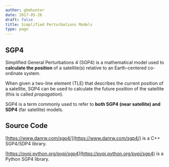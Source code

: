 ```yaml
---
author: gbmhunter
date: 2017-05-26
draft: false
title: Simplified Perturbations Models
type: page
---
```


## SGP4

Simplified General Perturbations 4 (SGP4) is a mathematical model used to **calculate the position** of a satellite(s) relative to an Earth-centered co-ordinate system.

When given a two-line element (TLE) that describes the current position of a satellite, SGP4 can be used to calculate the future position of the satellite (this is called _propagation_).

SGP4 is a term commonly used to refer to **both SGP4 (near satellite) and SDP4** (far satellite) models.

## Source Code

[https://www.danrw.com/sgp4/](https://www.danrw.com/sgp4/) is a C++ SGP4/SDP4 library.

[https://pypi.python.org/pypi/sgp4](https://pypi.python.org/pypi/sgp4) is a Python SGP4 library.
